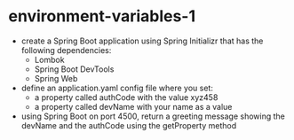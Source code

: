 # environment-variables-1
- create a Spring Boot application using Spring Initializr that has the following dependencies:
  - Lombok
  - Spring Boot DevTools
  - Spring Web
- define an application.yaml config file where you set:
  - a property called authCode with the value xyz458
  - a property called devName with your name as a value
- using Spring Boot on port 4500, return a greeting message showing the devName and the authCode using the getProperty method
